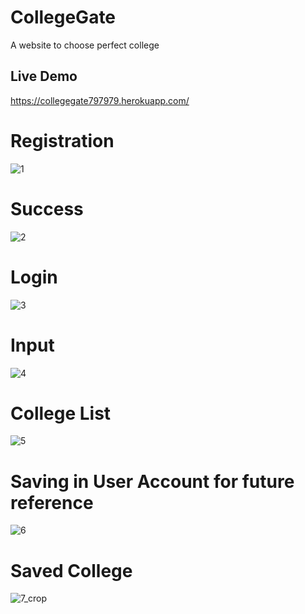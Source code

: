 # CollegeGate
A website to choose perfect college



Live Demo
-------------------
https://collegegate797979.herokuapp.com/




# Registration
![1](https://user-images.githubusercontent.com/35250133/126728420-e4a1fc5b-fd13-408c-a5e4-70ae3e918bdf.PNG)

# Success
![2](https://user-images.githubusercontent.com/35250133/126728442-9c8a101e-a12b-491a-8100-de8d80261297.PNG)

# Login
![3](https://user-images.githubusercontent.com/35250133/126728458-108dbaa8-ffb6-495a-a1ec-9c4cb6193995.PNG)

# Input
![4](https://user-images.githubusercontent.com/35250133/126728477-64d98d3c-278a-4b35-821b-a48df166be33.PNG)

# College List
![5](https://user-images.githubusercontent.com/35250133/126728511-0432c24e-97c2-4eea-bcc2-e02cb4936377.PNG)

# Saving in User Account for future reference
![6](https://user-images.githubusercontent.com/35250133/126728579-6ab565b7-c29c-4a06-8a1a-2dc471eb362a.png)

# Saved College 
![7_crop](https://user-images.githubusercontent.com/35250133/126728930-12785984-a7d7-4b8c-8d8e-facf69e0eb6b.png)
